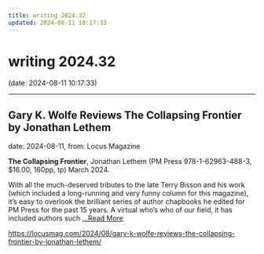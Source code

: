 ```yaml
---
title: writing 2024.32
updated: 2024-08-11 10:17:33
---
```


# writing 2024.32

(date: 2024-08-11 10:17:33)

---

## Gary K. Wolfe Reviews The Collapsing Frontier by Jonathan Lethem

date: 2024-08-11, from: Locus Magazine

<p><strong>The Collapsing Frontier</strong>, Jonathan Lethem (PM Press 978-1-62963-488-3, $16.00, 160pp, tp) March 2024.</p>
<p>With all the much-deserved tributes to the late Terry Bisson and his work (which included a long-running and very funny column for this magazine), it’s easy to overlook the brilliant se­ries of author chapbooks he edited for PM Press for the past 15 years. A virtual who’s who of our field, it has included authors such  <a href="https://locusmag.com/2024/08/gary-k-wolfe-reviews-the-collapsing-frontier-by-jonathan-lethem/" class="read-more">...Read More </a></p> 

<https://locusmag.com/2024/08/gary-k-wolfe-reviews-the-collapsing-frontier-by-jonathan-lethem/>

